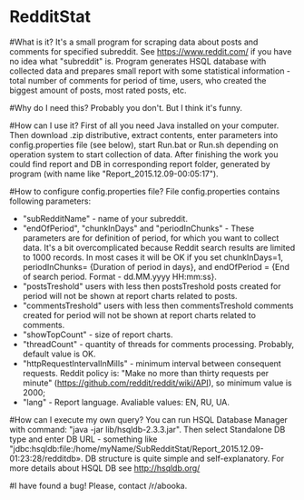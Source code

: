 # RedditStat

#What is it? 
It's a small program for scraping data about posts and comments for specified subreddit. See https://www.reddit.com/ 
if you have no idea what "subreddit" is. 
Program generates HSQL database with collected data and prepares small report with some statistical information - total 
number of comments for period of time, users, who created the biggest amount of posts, most rated posts, etc.

#Why do I need this?
Probably you don't. But I think it's funny.

#How can I use it?
First of all you need Java installed on your computer. Then download .zip distributive, extract contents, 
enter parameters into config.properties file (see below), start Run.bat or Run.sh depending on operation system to start 
collection of data. After finishing the work you could find report and DB in corresponding report folder, generated 
by program (with name like "Report_2015.12.09-00:05:17").

#How to configure config.properties file?
File config.properties contains following parameters:

- "subRedditName" - name of your subreddit.
- "endOfPeriod", "chunkInDays" and "periodInChunks" - These parameters are for definition of period, for which you want 
to collect data. It's a bit overcomplicated because Reddit search results are limited to 1000 records. 
In most cases it will be OK if you set chunkInDays=1, periodInChunks= {Duration of period in days}, and 
endOfPeriod = {End of search period. Format - dd.MM.yyyy HH:mm:ss}. 
- "postsTreshold" users with less then postsTreshold posts created for period will not be shown at report charts 
related to posts.
- "commentsTreshold" users with less then commentsTreshold comments created for period will not be shown at report charts 
related to comments.
- "showTopCount" - size of report charts.
- "threadCount" - quantity of threads for comments processing. Probably, default value is OK. 
- "httpRequestIntervalInMills" - minimum interval between consequent requests. Reddit policy is: "Make no more than thirty 
requests per minute" (https://github.com/reddit/reddit/wiki/API), so minimum value is 2000;
- "lang" - Report language. Avaliable values: EN, RU, UA.

#How can I execute my own query?
You can run HSQL Database Manager with command: "java -jar lib/hsqldb-2.3.3.jar". Then select Standalone DB type and 
enter DB URL - something like "jdbc:hsqldb:file:/home/myName/SubRedditStat/Report_2015.12.09-01:23:28/redditdb». 
DB structure is quite simple and self-explanatory. For more details about HSQL DB see http://hsqldb.org/

#I have found a bug!
Please, contact /r/abooka.
